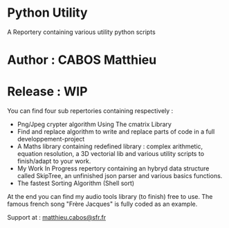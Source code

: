 # Python Utility
A Reportery containing various utility python scripts

 # Author  : CABOS Matthieu
 # Release : WIP

You can find four sub repertories containing respectively :
  * Png/Jpeg crypter algorithm Using The cmatrix Library
  * Find and replace algorithm to write and replace parts of code in a full developpement-project 
  * A Maths library containing redefined library : complex arithmetic, equation resolution, a 3D vectorial lib and various utility scripts to finish/adapt to your work.
  * My Work In Progress repertory containing an hybryd data structure called SkipTree, an unfinished json parser and various basics functions.
  * The fastest Sorting Algorithm (Shell sort)
  
At the end you can find my audio tools library (to finish) free to use. The famous french song "Frère Jacques" is fully coded as an example.

Support at : matthieu.cabos@sfr.fr
